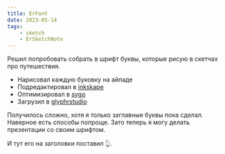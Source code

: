 ```yaml
---
title: ErFont
date: 2023-05-14
tags:
    - sketch
    - ErSketchNote
---
```


Решил попробовать собрать в шрифт буквы, которые рисую в скетчах про путешествия.

-   Нарисовал каждую буковку на айпаде
-   Подредактировал в [inkskape](https://inkscape.org/)
-   Оптимизировал в [svgo](https://www.npmjs.com/package/svgo)
-   Загрузил в [glyphrstudio](https://www.glyphrstudio.com/online/)

Получилось сложно, хотя я только заглавные буквы пока сделал. Наверное есть способы попроще. Зато теперь я могу делать презентации со своим шрифтом.

И тут его на заголовки поставил 👆.
